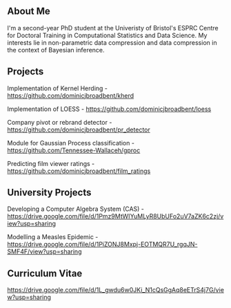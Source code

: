 ## About Me
I'm a second-year PhD student at the Univeristy of Bristol's ESPRC Centre for Doctoral Training in Computational Statistics and Data Science. My interests lie in non-parametric data compression and data compression in the context of Bayesian inference.

## Projects
Implementation of Kernel Herding - https://github.com/dominicjbroadbent/kherd

Implementation of LOESS - https://github.com/dominicjbroadbent/loess

Company pivot or rebrand detector - https://github.com/dominicjbroadbent/pr_detector

Module for Gaussian Process classification - https://github.com/Tennessee-Wallaceh/gproc

Predicting film viewer ratings - https://github.com/dominicjbroadbent/film_ratings

## University Projects
Developing a Computer Algebra System (CAS) - https://drive.google.com/file/d/1Pmz9MtWIYuMLyR8UbUFo2uV7aZK6c2zj/view?usp=sharing

Modelling a Measles Epidemic - https://drive.google.com/file/d/1PiZONJ8Mxpj-EOTMQR7U_rgqJN-SMF4F/view?usp=sharing

## Curriculum Vitae
https://drive.google.com/file/d/1L_gwdu6w0JKi_N1cQsGgAq8eETrS4j7G/view?usp=sharing
